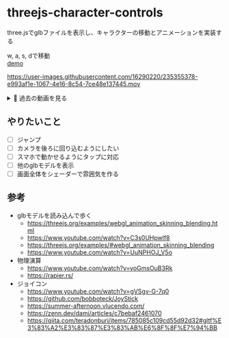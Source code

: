 # threejs-character-controls
three.jsでglbファイルを表示し、キャラクターの移動とアニメーションを実装する

w, a, s, dで移動  
[demo](https://yuki-sakaguchi.github.io/threejs-character-controls/dist/index.html)

https://user-images.githubusercontent.com/16290220/235355378-e993af1e-1067-4e16-8c54-7ce48e137445.mov

<details>
  <summary>🎥 過去の動画を見る</summary>
  <div>
    <video src="https://user-images.githubusercontent.com/16290220/235338117-dcdbd7a8-f347-4a32-baf0-d7a6df942c35.mov" />
  </div>
</details>

## やりたいこと
- [ ] ジャンプ
- [ ] カメラを後ろに回り込むようにしたい
- [ ] スマホで動かせるようにタップに対応
- [ ] 他のglbモデルを表示
- [ ] 画面全体をシェーダーで雰囲気を作る

## 参考
* glbモデルを読み込んで歩く
  * https://threejs.org/examples/webgl_animation_skinning_blending.html
  * https://www.youtube.com/watch?v=C3s0UHpwlf8
  * https://threejs.org/examples/#webgl_animation_skinning_blending
  * https://www.youtube.com/watch?v=UuNPHOJ_V5o
* 物理演算
  * https://www.youtube.com/watch?v=voGmsOuB3Rk
  * https://rapier.rs/
* ジョイコン
  * https://www.youtube.com/watch?v=gVSgv-G-7q0
  * https://github.com/bobboteck/JoyStick
  * https://summer-afternoon.vlucendo.com/
  * https://zenn.dev/dami/articles/c7bebaf2461070
  * https://qiita.com/teradonburi/items/785085c109cd55d92d32#gltf%E3%83%A2%E3%83%87%E3%83%AB%E6%8F%8F%E7%94%BB
